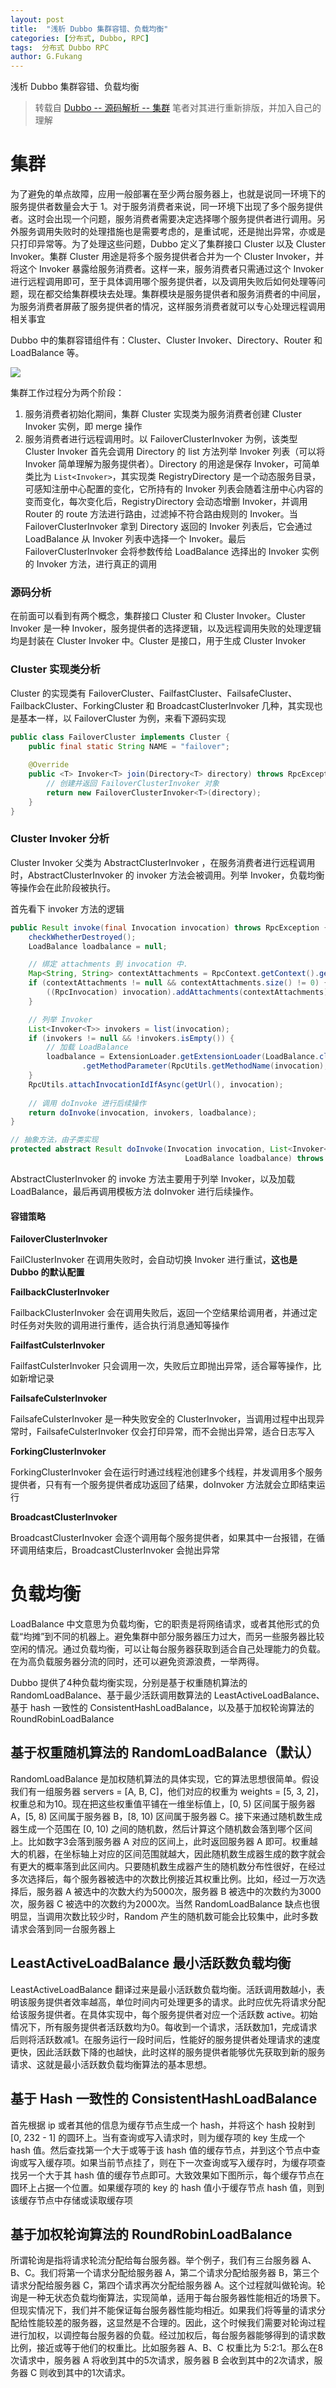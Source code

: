 ```yaml
---
layout: post
title:  "浅析 Dubbo 集群容错、负载均衡"
categories: [分布式, Dubbo, RPC]
tags:  分布式 Dubbo RPC 
author: G.Fukang
---
```

浅析 Dubbo 集群容错、负载均衡

> 转载自 [Dubbo -- 源码解析 -- 集群](http://dubbo.apache.org/zh-cn/docs/source_code_guide/cluster.html) 笔者对其进行重新排版，并加入自己的理解

# 集群

为了避免的单点故障，应用一般部署在至少两台服务器上，也就是说同一环境下的服务提供者数量会大于 1。对于服务消费者来说，同一环境下出现了多个服务提供者。这时会出现一个问题，服务消费者需要决定选择哪个服务提供者进行调用。另外服务调用失败时的处理措施也是需要考虑的，是重试呢，还是抛出异常，亦或是只打印异常等。为了处理这些问题，Dubbo 定义了集群接口 Cluster 以及 Cluster Invoker。集群 Cluster 用途是将多个服务提供者合并为一个 Cluster Invoker，并将这个 Invoker 暴露给服务消费者。这样一来，服务消费者只需通过这个 Invoker 进行远程调用即可，至于具体调用哪个服务提供者，以及调用失败后如何处理等问题，现在都交给集群模块去处理。集群模块是服务提供者和服务消费者的中间层，为服务消费者屏蔽了服务提供者的情况，这样服务消费者就可以专心处理远程调用相关事宜

Dubbo 中的集群容错组件有：Cluster、Cluster Invoker、Directory、Router 和 LoadBalance 等。

![](http://dubbo.apache.org/docs/zh-cn/source_code_guide/sources/images/cluster.jpg)

集群工作过程分为两个阶段：

1. 服务消费者初始化期间，集群 Cluster 实现类为服务消费者创建 Cluster Invoker 实例，即 merge 操作
2. 服务消费者进行远程调用时。以 FailoverClusterInvoker 为例，该类型 Cluster Invoker 首先会调用 Directory 的 list 方法列举 Invoker 列表（可以将 Invoker 简单理解为服务提供者）。Directory 的用途是保存 Invoker，可简单类比为 `List<Invoker>`，其实现类 RegistryDirectory 是一个动态服务目录，可感知注册中心配置的变化，它所持有的 Invoker 列表会随着注册中心内容的变而变化，每次变化后，RegistryDirectory 会动态增删 Invoker，并调用 Router 的 route 方法进行路由，过滤掉不符合路由规则的 Invoker。当 FailoverClusterInvoker 拿到 Directory 返回的 Invoker 列表后，它会通过 LoadBalance 从 Invoker 列表中选择一个 Invoker。最后 FailoverClusterInvoker 会将参数传给 LoadBalance 选择出的 Invoker 实例的 Invoker 方法，进行真正的调用

### 源码分析

在前面可以看到有两个概念，集群接口 Cluster 和 Cluster Invoker。Cluster Invoker 是一种 Invoker，服务提供者的选择逻辑，以及远程调用失败的处理逻辑均是封装在 Cluster Invoker 中。Cluster 是接口，用于生成 Cluster Invoker

### Cluster 实现类分析

Cluster 的实现类有 FailoverCluster、FailfastCluster、FailsafeCluster、FailbackCluster、ForkingCluster 和 BroadcastClusterInvoker 几种，其实现也是基本一样，以 FailoverCluster 为例，来看下源码实现

```java
public class FailoverCluster implements Cluster {
    public final static String NAME = "failover";
    
    @Override
    public <T> Invoker<T> join(Directory<T> directory) throws RpcException {
        // 创建并返回 FailoverClusterInvoker 对象
        return new FailoverClusterInvoker<T>(directory);
    }
}
```

### Cluster Invoker 分析

Cluster Invoker 父类为 AbstractClusterInvoker ，在服务消费者进行远程调用时，AbstractClusterInvoker 的 invoker 方法会被调用。列举 Invoker，负载均衡等操作会在此阶段被执行。

首先看下 invoker 方法的逻辑

```java
public Result invoke(final Invocation invocation) throws RpcException {
    checkWhetherDestroyed();
    LoadBalance loadbalance = null;

    // 绑定 attachments 到 invocation 中.
    Map<String, String> contextAttachments = RpcContext.getContext().getAttachments();
    if (contextAttachments != null && contextAttachments.size() != 0) {
        ((RpcInvocation) invocation).addAttachments(contextAttachments);
    }

    // 列举 Invoker
    List<Invoker<T>> invokers = list(invocation);
    if (invokers != null && !invokers.isEmpty()) {
        // 加载 LoadBalance
        loadbalance = ExtensionLoader.getExtensionLoader(LoadBalance.class).getExtension(invokers.get(0).getUrl()
                .getMethodParameter(RpcUtils.getMethodName(invocation), Constants.LOADBALANCE_KEY, Constants.DEFAULT_LOADBALANCE));
    }
    RpcUtils.attachInvocationIdIfAsync(getUrl(), invocation);
    
    // 调用 doInvoke 进行后续操作
    return doInvoke(invocation, invokers, loadbalance);
}

// 抽象方法，由子类实现
protected abstract Result doInvoke(Invocation invocation, List<Invoker<T>> invokers,
                                       LoadBalance loadbalance) throws RpcException;
```

AbstractClusterInvoker 的 invoke 方法主要用于列举 Invoker，以及加载 LoadBalance，最后再调用模板方法 doInvoker 进行后续操作。

#### 容错策略

**FailoverClusterInvoker**

FailClusterInvoker 在调用失败时，会自动切换 Invoker 进行重试，**这也是 Dubbo 的默认配置**

**FailbackClusterInvoker**

FailbackClusterInvoker 会在调用失败后，返回一个空结果给调用者，并通过定时任务对失败的调用进行重传，适合执行消息通知等操作

**FailfastCulsterInvoker**

FailfastCulsterInvoker 只会调用一次，失败后立即抛出异常，适合幂等操作，比如新增记录

**FailsafeCulsterInvoker**

FailsafeCulsterInvoker 是一种失败安全的 ClusterInvoker，当调用过程中出现异常时，FailsafeCulsterInvoker 仅会打印异常，而不会抛出异常，适合日志写入

**ForkingClusterInvoker**

ForkingClusterInvoker 会在运行时通过线程池创建多个线程，并发调用多个服务提供者，只有有一个服务提供者成功返回了结果，doInvoker 方法就会立即结束运行

**BroadcastClusterInvoker**

BroadcastClusterInvoker 会逐个调用每个服务提供者，如果其中一台报错，在循环调用结束后，BroadcastClusterInvoker 会抛出异常

# 负载均衡

LoadBalance 中文意思为负载均衡，它的职责是将网络请求，或者其他形式的负载“均摊”到不同的机器上。避免集群中部分服务器压力过大，而另一些服务器比较空闲的情况。通过负载均衡，可以让每台服务器获取到适合自己处理能力的负载。在为高负载服务器分流的同时，还可以避免资源浪费，一举两得。

Dubbo 提供了4种负载均衡实现，分别是基于权重随机算法的 RandomLoadBalance、基于最少活跃调用数算法的 LeastActiveLoadBalance、基于 hash 一致性的 ConsistentHashLoadBalance，以及基于加权轮询算法的 RoundRobinLoadBalance

## 基于权重随机算法的 RandomLoadBalance（默认）

RandomLoadBalance 是加权随机算法的具体实现，它的算法思想很简单。假设我们有一组服务器 servers = [A, B, C]，他们对应的权重为 weights = [5, 3, 2]，权重总和为10。现在把这些权重值平铺在一维坐标值上，[0, 5) 区间属于服务器 A，[5, 8) 区间属于服务器 B，[8, 10) 区间属于服务器 C。接下来通过随机数生成器生成一个范围在 [0, 10) 之间的随机数，然后计算这个随机数会落到哪个区间上。比如数字3会落到服务器 A 对应的区间上，此时返回服务器 A 即可。权重越大的机器，在坐标轴上对应的区间范围就越大，因此随机数生成器生成的数字就会有更大的概率落到此区间内。只要随机数生成器产生的随机数分布性很好，在经过多次选择后，每个服务器被选中的次数比例接近其权重比例。比如，经过一万次选择后，服务器 A 被选中的次数大约为5000次，服务器 B 被选中的次数约为3000次，服务器 C 被选中的次数约为2000次。当然 RandomLoadBalance 缺点也很明显，当调用次数比较少时，Random 产生的随机数可能会比较集中，此时多数请求会落到同一台服务器上

## LeastActiveLoadBalance 最小活跃数负载均衡

LeastActiveLoadBalance 翻译过来是最小活跃数负载均衡。活跃调用数越小，表明该服务提供者效率越高，单位时间内可处理更多的请求。此时应优先将请求分配给该服务提供者。在具体实现中，每个服务提供者对应一个活跃数 active。初始情况下，所有服务提供者活跃数均为0。每收到一个请求，活跃数加1，完成请求后则将活跃数减1。在服务运行一段时间后，性能好的服务提供者处理请求的速度更快，因此活跃数下降的也越快，此时这样的服务提供者能够优先获取到新的服务请求、这就是最小活跃数负载均衡算法的基本思想。

## 基于 Hash 一致性的 ConsistentHashLoadBalance 

首先根据 ip 或者其他的信息为缓存节点生成一个 hash，并将这个 hash 投射到 [0, 232 - 1] 的圆环上。当有查询或写入请求时，则为缓存项的 key 生成一个 hash 值。然后查找第一个大于或等于该 hash 值的缓存节点，并到这个节点中查询或写入缓存项。如果当前节点挂了，则在下一次查询或写入缓存时，为缓存项查找另一个大于其 hash 值的缓存节点即可。大致效果如下图所示，每个缓存节点在圆环上占据一个位置。如果缓存项的 key 的 hash 值小于缓存节点 hash 值，则到该缓存节点中存储或读取缓存项

## 基于加权轮询算法的 RoundRobinLoadBalance

所谓轮询是指将请求轮流分配给每台服务器。举个例子，我们有三台服务器 A、B、C。我们将第一个请求分配给服务器 A，第二个请求分配给服务器 B，第三个请求分配给服务器 C，第四个请求再次分配给服务器 A。这个过程就叫做轮询。轮询是一种无状态负载均衡算法，实现简单，适用于每台服务器性能相近的场景下。但现实情况下，我们并不能保证每台服务器性能均相近。如果我们将等量的请求分配给性能较差的服务器，这显然是不合理的。因此，这个时候我们需要对轮询过程进行加权，以调控每台服务器的负载。经过加权后，每台服务器能够得到的请求数比例，接近或等于他们的权重比。比如服务器 A、B、C 权重比为 5:2:1。那么在8次请求中，服务器 A 将收到其中的5次请求，服务器 B 会收到其中的2次请求，服务器 C 则收到其中的1次请求。

